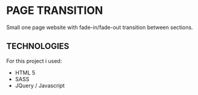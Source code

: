 # PAGE TRANSITION

Small one page website with fade-in/fade-out transition between sections.

## TECHNOLOGIES

For this project i used:

- HTML 5
- SASS
- JQuery / Javascript
